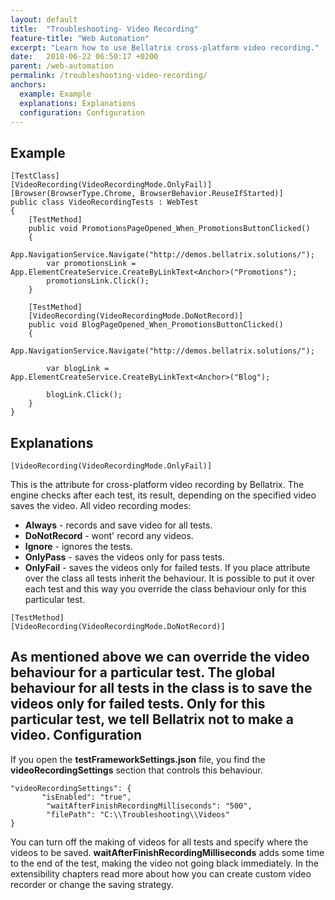 ```yaml
---
layout: default
title:  "Troubleshooting- Video Recording"
feature-title: "Web Automation"
excerpt: "Learn how to use Bellatrix cross-platform video recording."
date:   2018-06-22 06:50:17 +0200
parent: /web-automation
permalink: /troubleshooting-video-recording/
anchors:
  example: Example
  explanations: Explanations
  configuration: Configuration
---
```

Example
-------
```
[TestClass]
[VideoRecording(VideoRecordingMode.OnlyFail)]
[Browser(BrowserType.Chrome, BrowserBehavior.ReuseIfStarted)]
public class VideoRecordingTests : WebTest
{
    [TestMethod]
    public void PromotionsPageOpened_When_PromotionsButtonClicked()
    {
        App.NavigationService.Navigate("http://demos.bellatrix.solutions/");
        var promotionsLink = App.ElementCreateService.CreateByLinkText<Anchor>("Promotions");
        promotionsLink.Click();
    }

    [TestMethod]
    [VideoRecording(VideoRecordingMode.DoNotRecord)]
    public void BlogPageOpened_When_PromotionsButtonClicked()
    {
        App.NavigationService.Navigate("http://demos.bellatrix.solutions/");

        var blogLink = App.ElementCreateService.CreateByLinkText<Anchor>("Blog");

        blogLink.Click();
    }
}
```
Explanations
------------
```
[VideoRecording(VideoRecordingMode.OnlyFail)]
```
This is the attribute for cross-platform video recording by Bellatrix. The engine checks after each test, its result, depending on the specified video saves the video.
All video recording modes:
- **Always** - records and save video for all tests.
- **DoNotRecord** - wont' record any videos.
- **Ignore** - ignores the tests.
- **OnlyPass** - saves the videos only for pass tests.
- **OnlyFail** - saves the videos only for failed tests.
If you place attribute over the class all tests inherit the behaviour. It is possible to put it over each test and this way you override the class behaviour only for this particular test.
```
[TestMethod]
[VideoRecording(VideoRecordingMode.DoNotRecord)]
```
As mentioned above we can override the video behaviour for a particular test. The global behaviour for all tests in the class is to save the videos only for failed tests. Only for this particular test, we tell Bellatrix not to make a video.
Configuration
-------------
If you open the **testFrameworkSettings.json** file, you find the **videoRecordingSettings** section that controls this behaviour.
```
"videoRecordingSettings": {
       "isEnabled": "true",
        "waitAfterFinishRecordingMilliseconds": "500",
        "filePath": "C:\\Troubleshooting\\Videos"
}
```
You can turn off the making of videos for all tests and specify where the videos to be saved. **waitAfterFinishRecordingMilliseconds** adds some time to the end of the test, making the video not going black immediately. In the extensibility chapters read more about how you can create custom video recorder or change the saving strategy.